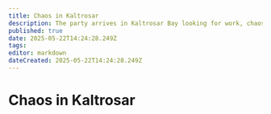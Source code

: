 ```yaml
---
title: Chaos in Kaltrosar
description: The party arrives in Kaltrosar Bay looking for work, chaos ensues
published: true
date: 2025-05-22T14:24:28.249Z
tags: 
editor: markdown
dateCreated: 2025-05-22T14:24:28.249Z
---
```


# Chaos in Kaltrosar

